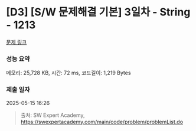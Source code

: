 # [D3] [S/W 문제해결 기본] 3일차 - String - 1213 

[문제 링크](https://swexpertacademy.com/main/code/problem/problemDetail.do?contestProbId=AV14P0c6AAUCFAYi) 

### 성능 요약

메모리: 25,728 KB, 시간: 72 ms, 코드길이: 1,219 Bytes

### 제출 일자

2025-05-15 16:26



> 출처: SW Expert Academy, https://swexpertacademy.com/main/code/problem/problemList.do